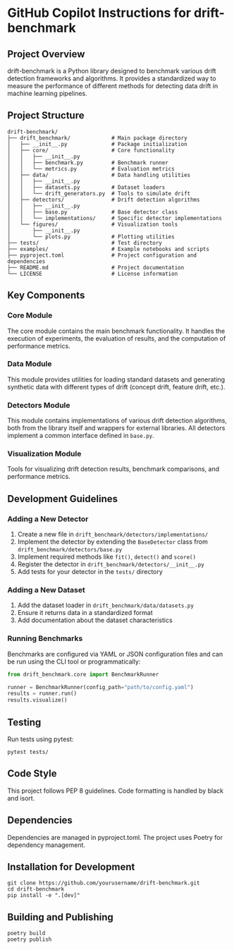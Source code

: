 # GitHub Copilot Instructions for drift-benchmark

## Project Overview

drift-benchmark is a Python library designed to benchmark various drift detection frameworks and algorithms. It provides a standardized way to measure the performance of different methods for detecting data drift in machine learning pipelines.

## Project Structure

```
drift-benchmark/
├── drift_benchmark/             # Main package directory
│   ├── __init__.py              # Package initialization
│   ├── core/                    # Core functionality
│   │   ├── __init__.py
│   │   ├── benchmark.py         # Benchmark runner
│   │   └── metrics.py           # Evaluation metrics
│   ├── data/                    # Data handling utilities
│   │   ├── __init__.py
│   │   ├── datasets.py          # Dataset loaders
│   │   └── drift_generators.py  # Tools to simulate drift
│   ├── detectors/               # Drift detection algorithms
│   │   ├── __init__.py
│   │   ├── base.py              # Base detector class
│   │   └── implementations/     # Specific detector implementations
│   └── figures/                 # Visualization tools
│       ├── __init__.py
│       └── plots.py             # Plotting utilities
├── tests/                       # Test directory
├── examples/                    # Example notebooks and scripts
├── pyproject.toml               # Project configuration and dependencies
├── README.md                    # Project documentation
└── LICENSE                      # License information
```

## Key Components

### Core Module

The core module contains the main benchmark functionality. It handles the execution of experiments, the evaluation of results, and the computation of performance metrics.

### Data Module

This module provides utilities for loading standard datasets and generating synthetic data with different types of drift (concept drift, feature drift, etc.).

### Detectors Module

This module contains implementations of various drift detection algorithms, both from the library itself and wrappers for external libraries. All detectors implement a common interface defined in `base.py`.

### Visualization Module

Tools for visualizing drift detection results, benchmark comparisons, and performance metrics.

## Development Guidelines

### Adding a New Detector

1. Create a new file in `drift_benchmark/detectors/implementations/`
2. Implement the detector by extending the `BaseDetector` class from `drift_benchmark/detectors/base.py`
3. Implement required methods like `fit()`, `detect()` and `score()`
4. Register the detector in `drift_benchmark/detectors/__init__.py`
5. Add tests for your detector in the `tests/` directory

### Adding a New Dataset

1. Add the dataset loader in `drift_benchmark/data/datasets.py`
2. Ensure it returns data in a standardized format
3. Add documentation about the dataset characteristics

### Running Benchmarks

Benchmarks are configured via YAML or JSON configuration files and can be run using the CLI tool or programmatically:

```python
from drift_benchmark.core import BenchmarkRunner

runner = BenchmarkRunner(config_path="path/to/config.yaml")
results = runner.run()
results.visualize()
```

## Testing

Run tests using pytest:

```
pytest tests/
```

## Code Style

This project follows PEP 8 guidelines. Code formatting is handled by black and isort.

## Dependencies

Dependencies are managed in pyproject.toml. The project uses Poetry for dependency management.

## Installation for Development

```
git clone https://github.com/yourusername/drift-benchmark.git
cd drift-benchmark
pip install -e ".[dev]"
```

## Building and Publishing

```
poetry build
poetry publish
```

